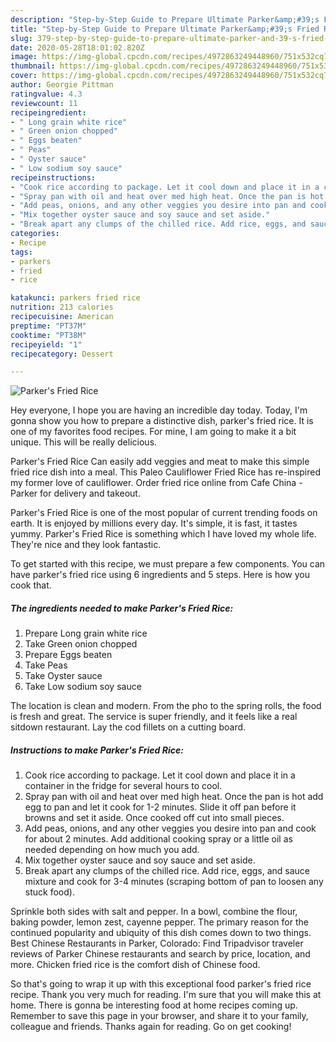 ```yaml
---
description: "Step-by-Step Guide to Prepare Ultimate Parker&amp;#39;s Fried Rice"
title: "Step-by-Step Guide to Prepare Ultimate Parker&amp;#39;s Fried Rice"
slug: 379-step-by-step-guide-to-prepare-ultimate-parker-and-39-s-fried-rice
date: 2020-05-28T18:01:02.820Z
image: https://img-global.cpcdn.com/recipes/4972863249448960/751x532cq70/parkers-fried-rice-recipe-main-photo.jpg
thumbnail: https://img-global.cpcdn.com/recipes/4972863249448960/751x532cq70/parkers-fried-rice-recipe-main-photo.jpg
cover: https://img-global.cpcdn.com/recipes/4972863249448960/751x532cq70/parkers-fried-rice-recipe-main-photo.jpg
author: Georgie Pittman
ratingvalue: 4.3
reviewcount: 11
recipeingredient:
- " Long grain white rice"
- " Green onion chopped"
- " Eggs beaten"
- " Peas"
- " Oyster sauce"
- " Low sodium soy sauce"
recipeinstructions:
- "Cook rice according to package. Let it cool down and place it in a container in the fridge for several hours to cool."
- "Spray pan with oil and heat over med high heat. Once the pan is hot add egg to pan and let it cook for 1-2 minutes. Slide it off pan before it browns and set it aside. Once cooked off cut into small pieces."
- "Add peas, onions, and any other veggies you desire into pan and cook for about 2 minutes. Add additional cooking spray or a little oil as needed depending on how much you add."
- "Mix together oyster sauce and soy sauce and set aside."
- "Break apart any clumps of the chilled rice. Add rice, eggs, and sauce mixture and cook for 3-4 minutes (scraping bottom of pan to loosen any stuck food)."
categories:
- Recipe
tags:
- parkers
- fried
- rice

katakunci: parkers fried rice 
nutrition: 213 calories
recipecuisine: American
preptime: "PT37M"
cooktime: "PT38M"
recipeyield: "1"
recipecategory: Dessert

---
```



![Parker&#39;s Fried Rice](https://img-global.cpcdn.com/recipes/4972863249448960/751x532cq70/parkers-fried-rice-recipe-main-photo.jpg)

Hey everyone, I hope you are having an incredible day today. Today, I'm gonna show you how to prepare a distinctive dish, parker&#39;s fried rice. It is one of my favorites food recipes. For mine, I am going to make it a bit unique. This will be really delicious.

Parker&#39;s Fried Rice Can easily add veggies and meat to make this simple fried rice dish into a meal. This Paleo Cauliflower Fried Rice has re-inspired my former love of cauliflower. Order fried rice online from Cafe China - Parker for delivery and takeout.

Parker&#39;s Fried Rice is one of the most popular of current trending foods on earth. It is enjoyed by millions every day. It's simple, it is fast, it tastes yummy. Parker&#39;s Fried Rice is something which I have loved my whole life. They're nice and they look fantastic.


To get started with this recipe, we must prepare a few components. You can have parker&#39;s fried rice using 6 ingredients and 5 steps. Here is how you cook that.

<!--inarticleads1-->

##### The ingredients needed to make Parker&#39;s Fried Rice:

1. Prepare  Long grain white rice
1. Take  Green onion chopped
1. Prepare  Eggs beaten
1. Take  Peas
1. Take  Oyster sauce
1. Take  Low sodium soy sauce


The location is clean and modern. From the pho to the spring rolls, the food is fresh and great. The service is super friendly, and it feels like a real sitdown restaurant. Lay the cod fillets on a cutting board. 

<!--inarticleads2-->

##### Instructions to make Parker&#39;s Fried Rice:

1. Cook rice according to package. Let it cool down and place it in a container in the fridge for several hours to cool.
1. Spray pan with oil and heat over med high heat. Once the pan is hot add egg to pan and let it cook for 1-2 minutes. Slide it off pan before it browns and set it aside. Once cooked off cut into small pieces.
1. Add peas, onions, and any other veggies you desire into pan and cook for about 2 minutes. Add additional cooking spray or a little oil as needed depending on how much you add.
1. Mix together oyster sauce and soy sauce and set aside.
1. Break apart any clumps of the chilled rice. Add rice, eggs, and sauce mixture and cook for 3-4 minutes (scraping bottom of pan to loosen any stuck food).


Sprinkle both sides with salt and pepper. In a bowl, combine the flour, baking powder, lemon zest, cayenne pepper. The primary reason for the continued popularity and ubiquity of this dish comes down to two things. Best Chinese Restaurants in Parker, Colorado: Find Tripadvisor traveler reviews of Parker Chinese restaurants and search by price, location, and more. Chicken fried rice is the comfort dish of Chinese food. 

So that's going to wrap it up with this exceptional food parker&#39;s fried rice recipe. Thank you very much for reading. I'm sure that you will make this at home. There is gonna be interesting food at home recipes coming up. Remember to save this page in your browser, and share it to your family, colleague and friends. Thanks again for reading. Go on get cooking!
